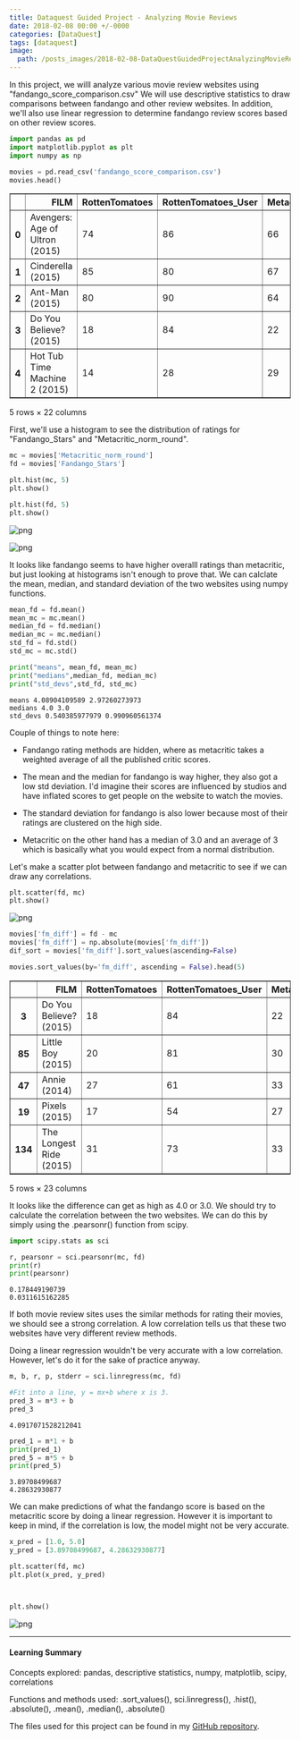 ```yaml
---
title: Dataquest Guided Project - Analyzing Movie Reviews
date: 2018-02-08 00:00 +/-0000
categories: [DataQuest]
tags: [dataquest]
image:
  path: /posts_images/2018-02-08-DataQuestGuidedProjectAnalyzingMovieReviews/cover.PNG
---
```



In this project, we willl analyze various movie review websites using "fandango_score_comparison.csv" We will use descriptive statistics to draw comparisons between fandango and other review websites. In addition, we'll also use linear regression to determine fandango review scores based on other review scores.


```python
import pandas as pd
import matplotlib.pyplot as plt
import numpy as np

movies = pd.read_csv('fandango_score_comparison.csv')
movies.head()
```




<div>
<style scoped>
    .dataframe tbody tr th:only-of-type {
        vertical-align: middle;
    }

    .dataframe tbody tr th {
        vertical-align: top;
    }

    .dataframe thead th {
        text-align: right;
    }
</style>
<table border="1" class="dataframe">
  <thead>
    <tr style="text-align: right;">
      <th></th>
      <th>FILM</th>
      <th>RottenTomatoes</th>
      <th>RottenTomatoes_User</th>
      <th>Metacritic</th>
      <th>Metacritic_User</th>
      <th>IMDB</th>
      <th>Fandango_Stars</th>
      <th>Fandango_Ratingvalue</th>
      <th>RT_norm</th>
      <th>RT_user_norm</th>
      <th>...</th>
      <th>IMDB_norm</th>
      <th>RT_norm_round</th>
      <th>RT_user_norm_round</th>
      <th>Metacritic_norm_round</th>
      <th>Metacritic_user_norm_round</th>
      <th>IMDB_norm_round</th>
      <th>Metacritic_user_vote_count</th>
      <th>IMDB_user_vote_count</th>
      <th>Fandango_votes</th>
      <th>Fandango_Difference</th>
    </tr>
  </thead>
  <tbody>
    <tr>
      <th>0</th>
      <td>Avengers: Age of Ultron (2015)</td>
      <td>74</td>
      <td>86</td>
      <td>66</td>
      <td>7.1</td>
      <td>7.8</td>
      <td>5.0</td>
      <td>4.5</td>
      <td>3.70</td>
      <td>4.3</td>
      <td>...</td>
      <td>3.90</td>
      <td>3.5</td>
      <td>4.5</td>
      <td>3.5</td>
      <td>3.5</td>
      <td>4.0</td>
      <td>1330</td>
      <td>271107</td>
      <td>14846</td>
      <td>0.5</td>
    </tr>
    <tr>
      <th>1</th>
      <td>Cinderella (2015)</td>
      <td>85</td>
      <td>80</td>
      <td>67</td>
      <td>7.5</td>
      <td>7.1</td>
      <td>5.0</td>
      <td>4.5</td>
      <td>4.25</td>
      <td>4.0</td>
      <td>...</td>
      <td>3.55</td>
      <td>4.5</td>
      <td>4.0</td>
      <td>3.5</td>
      <td>4.0</td>
      <td>3.5</td>
      <td>249</td>
      <td>65709</td>
      <td>12640</td>
      <td>0.5</td>
    </tr>
    <tr>
      <th>2</th>
      <td>Ant-Man (2015)</td>
      <td>80</td>
      <td>90</td>
      <td>64</td>
      <td>8.1</td>
      <td>7.8</td>
      <td>5.0</td>
      <td>4.5</td>
      <td>4.00</td>
      <td>4.5</td>
      <td>...</td>
      <td>3.90</td>
      <td>4.0</td>
      <td>4.5</td>
      <td>3.0</td>
      <td>4.0</td>
      <td>4.0</td>
      <td>627</td>
      <td>103660</td>
      <td>12055</td>
      <td>0.5</td>
    </tr>
    <tr>
      <th>3</th>
      <td>Do You Believe? (2015)</td>
      <td>18</td>
      <td>84</td>
      <td>22</td>
      <td>4.7</td>
      <td>5.4</td>
      <td>5.0</td>
      <td>4.5</td>
      <td>0.90</td>
      <td>4.2</td>
      <td>...</td>
      <td>2.70</td>
      <td>1.0</td>
      <td>4.0</td>
      <td>1.0</td>
      <td>2.5</td>
      <td>2.5</td>
      <td>31</td>
      <td>3136</td>
      <td>1793</td>
      <td>0.5</td>
    </tr>
    <tr>
      <th>4</th>
      <td>Hot Tub Time Machine 2 (2015)</td>
      <td>14</td>
      <td>28</td>
      <td>29</td>
      <td>3.4</td>
      <td>5.1</td>
      <td>3.5</td>
      <td>3.0</td>
      <td>0.70</td>
      <td>1.4</td>
      <td>...</td>
      <td>2.55</td>
      <td>0.5</td>
      <td>1.5</td>
      <td>1.5</td>
      <td>1.5</td>
      <td>2.5</td>
      <td>88</td>
      <td>19560</td>
      <td>1021</td>
      <td>0.5</td>
    </tr>
  </tbody>
</table>
<p>5 rows × 22 columns</p>
</div>



First, we'll use a histogram to see the distribution of ratings for "Fandango_Stars" and "Metacritic_norm_round".


```python
mc = movies['Metacritic_norm_round']
fd = movies['Fandango_Stars']

plt.hist(mc, 5)
plt.show()

plt.hist(fd, 5)
plt.show()
```


    
![png](/posts_images/2018-02-08-DataQuestGuidedProjectAnalyzingMovieReviews/output_3_0.png)
    



    
![png](/posts_images/2018-02-08-DataQuestGuidedProjectAnalyzingMovieReviews/output_3_1.png)
    


It looks like fandango seems to have higher overalll ratings than metacritic, but just looking at histograms isn't enough to prove that. We can calclate the mean, median, and standard deviation of the two websites using numpy functions.  


```python
mean_fd = fd.mean()
mean_mc = mc.mean()
median_fd = fd.median()
median_mc = mc.median()
std_fd = fd.std()
std_mc = mc.std()

print("means", mean_fd, mean_mc)
print("medians",median_fd, median_mc)
print("std_devs",std_fd, std_mc)
```

    means 4.08904109589 2.97260273973
    medians 4.0 3.0
    std_devs 0.540385977979 0.990960561374
    

Couple of things to note here:

+ Fandango rating methods are hidden, where as metacritic takes a weighted average of all the published critic scores.

+ The mean and the median for fandango is way higher, they also got a low std deviation. I'd imagine their scores are influenced by studios and have inflated scores to get people on the website to watch the movies.

+ The standard deviation for fandango is also lower because most of their ratings are clustered on the high side.

+ Metacritic on the other hand has a median of 3.0 and an average of 3 which is basically what you would expect from a normal distribution.

Let's make a scatter plot between fandango and metacritic to see if we can draw any correlations.


```python
plt.scatter(fd, mc)
plt.show()
```


    
![png](/posts_images/2018-02-08-DataQuestGuidedProjectAnalyzingMovieReviews/output_8_0.png)
    



```python
movies['fm_diff'] = fd - mc
movies['fm_diff'] = np.absolute(movies['fm_diff'])
dif_sort = movies['fm_diff'].sort_values(ascending=False)

movies.sort_values(by='fm_diff', ascending = False).head(5)
```




<div>
<style scoped>
    .dataframe tbody tr th:only-of-type {
        vertical-align: middle;
    }

    .dataframe tbody tr th {
        vertical-align: top;
    }

    .dataframe thead th {
        text-align: right;
    }
</style>
<table border="1" class="dataframe">
  <thead>
    <tr style="text-align: right;">
      <th></th>
      <th>FILM</th>
      <th>RottenTomatoes</th>
      <th>RottenTomatoes_User</th>
      <th>Metacritic</th>
      <th>Metacritic_User</th>
      <th>IMDB</th>
      <th>Fandango_Stars</th>
      <th>Fandango_Ratingvalue</th>
      <th>RT_norm</th>
      <th>RT_user_norm</th>
      <th>...</th>
      <th>RT_norm_round</th>
      <th>RT_user_norm_round</th>
      <th>Metacritic_norm_round</th>
      <th>Metacritic_user_norm_round</th>
      <th>IMDB_norm_round</th>
      <th>Metacritic_user_vote_count</th>
      <th>IMDB_user_vote_count</th>
      <th>Fandango_votes</th>
      <th>Fandango_Difference</th>
      <th>fm_diff</th>
    </tr>
  </thead>
  <tbody>
    <tr>
      <th>3</th>
      <td>Do You Believe? (2015)</td>
      <td>18</td>
      <td>84</td>
      <td>22</td>
      <td>4.7</td>
      <td>5.4</td>
      <td>5.0</td>
      <td>4.5</td>
      <td>0.90</td>
      <td>4.20</td>
      <td>...</td>
      <td>1.0</td>
      <td>4.0</td>
      <td>1.0</td>
      <td>2.5</td>
      <td>2.5</td>
      <td>31</td>
      <td>3136</td>
      <td>1793</td>
      <td>0.5</td>
      <td>4.0</td>
    </tr>
    <tr>
      <th>85</th>
      <td>Little Boy (2015)</td>
      <td>20</td>
      <td>81</td>
      <td>30</td>
      <td>5.9</td>
      <td>7.4</td>
      <td>4.5</td>
      <td>4.3</td>
      <td>1.00</td>
      <td>4.05</td>
      <td>...</td>
      <td>1.0</td>
      <td>4.0</td>
      <td>1.5</td>
      <td>3.0</td>
      <td>3.5</td>
      <td>38</td>
      <td>5927</td>
      <td>811</td>
      <td>0.2</td>
      <td>3.0</td>
    </tr>
    <tr>
      <th>47</th>
      <td>Annie (2014)</td>
      <td>27</td>
      <td>61</td>
      <td>33</td>
      <td>4.8</td>
      <td>5.2</td>
      <td>4.5</td>
      <td>4.2</td>
      <td>1.35</td>
      <td>3.05</td>
      <td>...</td>
      <td>1.5</td>
      <td>3.0</td>
      <td>1.5</td>
      <td>2.5</td>
      <td>2.5</td>
      <td>108</td>
      <td>19222</td>
      <td>6835</td>
      <td>0.3</td>
      <td>3.0</td>
    </tr>
    <tr>
      <th>19</th>
      <td>Pixels (2015)</td>
      <td>17</td>
      <td>54</td>
      <td>27</td>
      <td>5.3</td>
      <td>5.6</td>
      <td>4.5</td>
      <td>4.1</td>
      <td>0.85</td>
      <td>2.70</td>
      <td>...</td>
      <td>1.0</td>
      <td>2.5</td>
      <td>1.5</td>
      <td>2.5</td>
      <td>3.0</td>
      <td>246</td>
      <td>19521</td>
      <td>3886</td>
      <td>0.4</td>
      <td>3.0</td>
    </tr>
    <tr>
      <th>134</th>
      <td>The Longest Ride (2015)</td>
      <td>31</td>
      <td>73</td>
      <td>33</td>
      <td>4.8</td>
      <td>7.2</td>
      <td>4.5</td>
      <td>4.5</td>
      <td>1.55</td>
      <td>3.65</td>
      <td>...</td>
      <td>1.5</td>
      <td>3.5</td>
      <td>1.5</td>
      <td>2.5</td>
      <td>3.5</td>
      <td>49</td>
      <td>25214</td>
      <td>2603</td>
      <td>0.0</td>
      <td>3.0</td>
    </tr>
  </tbody>
</table>
<p>5 rows × 23 columns</p>
</div>



It looks like the difference can get as high as 4.0 or 3.0. We should try to calculate the correlation between the two websites. We can do this by simply using the .pearsonr() function from scipy.


```python
import scipy.stats as sci

r, pearsonr = sci.pearsonr(mc, fd)
print(r)
print(pearsonr)
```

    0.178449190739
    0.0311615162285
    

If both movie review sites uses the similar methods for rating their movies, we should see a strong correlation. A low correlation tells us that these two websites have very different review methods.

Doing a linear regression wouldn't be very accurate with a low correlation. However, let's do it for the sake of practice anyway.


```python
m, b, r, p, stderr = sci.linregress(mc, fd)

#Fit into a line, y = mx+b where x is 3.
pred_3 = m*3 + b
pred_3
```




    4.0917071528212041




```python
pred_1 = m*1 + b
print(pred_1)
pred_5 = m*5 + b
print(pred_5)
```

    3.89708499687
    4.28632930877
    

We can make predictions of what the fandango score is based on the metacritic score by doing a linear regression. However it is important to keep in mind, if the correlation is low, the model might not be very accurate.


```python
x_pred = [1.0, 5.0]
y_pred = [3.89708499687, 4.28632930877]

plt.scatter(fd, mc)
plt.plot(x_pred, y_pred)



plt.show()
```


    
![png](/posts_images/2018-02-08-DataQuestGuidedProjectAnalyzingMovieReviews/output_17_0.png)
    


---

#### Learning Summary

Concepts explored: pandas, descriptive statistics, numpy, matplotlib, scipy, correlations

Functions and methods used: .sort_values(), sci.linregress(), .hist(), .absolute(), .mean(), .median(), .absolute()

The files used for this project can be found in my [GitHub repository](https://github.com/sengkchu/Dataquest-Guided-Projects-Solutions/tree/master/Guided%20Project_%20Analyzing%20Movie%20Reviews).

